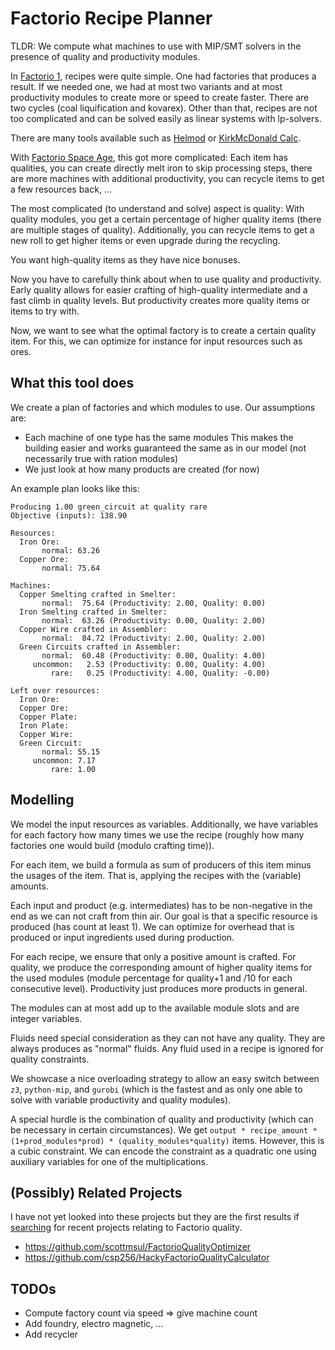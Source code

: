 # Factorio Recipe Planner

TLDR: We compute what machines to use with MIP/SMT solvers in the presence of quality and productivity modules.

In [Factorio 1](https://www.factorio.com/), recipes were quite simple.
One had factories that produces a result.
If we needed one, we had at most two variants and at most productivity modules to create more or speed to create faster.
There are two cycles (coal liquification and kovarex).
Other than that, recipes are not too complicated and can be solved easily as linear systems with lp-solvers.

There are many tools available such as [Helmod](https://mods.factorio.com/mod/helmod) or [KirkMcDonald Calc](https://kirkmcdonald.github.io/calc.html).

With [Factorio Space Age](https://www.factorio.com/space-age/content), this got more complicated:
Each item has qualities, you can create directly melt iron to skip processing steps, there are more machines with additional productivity, you can recycle items to get a few resources back, ...

The most complicated (to understand and solve) aspect is quality:
With quality modules, you get a certain percentage of higher quality items (there are multiple stages of quality).
Additionally, you can recycle items to get a new roll to get higher items or even upgrade during the recycling.

You want high-quality items as they have nice bonuses.

Now you have to carefully think about when to use quality and productivity.
Early quality allows for easier crafting of high-quality intermediate and a fast climb in quality levels.
But productivity creates more quality items or items to try with.

Now, we want to see what the optimal factory is to create a certain quality item.
For this, we can optimize for instance for input resources such as ores.

## What this tool does

We create a plan of factories and which modules to use.
Our assumptions are:
- Each machine of one type has the same modules
  This makes the building easier and works guaranteed the same as in our model (not necessarily true with ration modules)
- We just look at how many products are created (for now)

An example plan looks like this:
```
Producing 1.00 green_circuit at quality rare
Objective (inputs): 138.90

Resources:
  Iron Ore: 
       normal: 63.26
  Copper Ore: 
       normal: 75.64

Machines:
  Copper Smelting crafted in Smelter: 
       normal:  75.64 (Productivity: 2.00, Quality: 0.00)
  Iron Smelting crafted in Smelter: 
       normal:  63.26 (Productivity: 0.00, Quality: 2.00)
  Copper Wire crafted in Assembler: 
       normal:  84.72 (Productivity: 2.00, Quality: 2.00)
  Green Circuits crafted in Assembler: 
       normal:  60.48 (Productivity: 0.00, Quality: 4.00)
     uncommon:   2.53 (Productivity: 0.00, Quality: 4.00)
         rare:   0.25 (Productivity: 4.00, Quality: -0.00)

Left over resources:
  Iron Ore: 
  Copper Ore: 
  Copper Plate: 
  Iron Plate: 
  Copper Wire: 
  Green Circuit: 
       normal: 55.15
     uncommon: 7.17
         rare: 1.00
```

## Modelling

We model the input resources as variables.
Additionally, we have variables for each factory how many times we use the recipe (roughly how many factories one would build (modulo crafting time)).

For each item, we build a formula as sum of producers of this item minus the usages of the item. That is, applying the recipes with the (variable) amounts.

Each input and product (e.g. intermediates) has to be non-negative in the end as we can not craft from thin air.
Our goal is that a specific resource is produced (has count at least 1).
We can optimize for overhead that is produced or input ingredients used during production.

For each recipe, we ensure that only a positive amount is crafted.
For quality, we produce the corresponding amount of higher quality items for the used modules (module percentage for quality+1 and /10 for each consecutive level).
Productivity just produces more products in general.

The modules can at most add up to the available module slots and are integer variables.

Fluids need special consideration as they can not have any quality.
They are always produces as "normal" fluids.
Any fluid used in a recipe is ignored for quality constraints.

We showcase a nice overloading strategy to allow an easy switch between `z3`, `python-mip`, and `gurobi` (which is the fastest and as only one able to solve with variable productivity and quality modules).

A special hurdle is the combination of quality and productivity (which can be necessary in certain circumstances).
We get `output * recipe_amount * (1+prod_modules*prod) * (quality_modules*quality)` items.
However, this is a cubic constraint. We can encode the constraint as a quadratic one using auxiliary variables for one of the multiplications.


## (Possibly) Related Projects

I have not yet looked into these projects but they are the first results if [searching](https://github.com/search?q=factorio+quality&type=repositories&s=updated&o=desc&p=1) for recent projects relating to Factorio quality.

- https://github.com/scottmsul/FactorioQualityOptimizer
- https://github.com/csp256/HackyFactorioQualityCalculator

## TODOs

- Compute factory count via speed => give machine count
- Add foundry, electro magnetic, ...
- Add recycler
